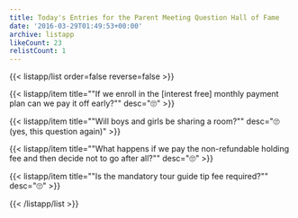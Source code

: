 ```yaml
---
title: Today's Entries for the Parent Meeting Question Hall of Fame
date: '2016-03-29T01:49:53+00:00'
archive: listapp
likeCount: 23
relistCount: 1
---
```



{{< listapp/list order=false reverse=false >}}

   {{< listapp/item title="\"If we enroll in the [interest free] monthly payment plan can we pay it off early?\""
      desc="🙄" >}}

   {{< listapp/item title="\"Will boys and girls be sharing a room?\""
      desc="🙄 (yes, this question again)" >}}

   {{< listapp/item title="\"What happens if we pay the non-refundable holding fee and then decide not to go after all?\""
      desc="🙄" >}}

   {{< listapp/item title="\"Is the mandatory tour guide tip fee required?\""
      desc="🙄" >}}

{{< /listapp/list >}}
